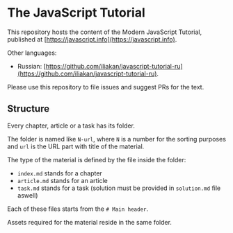 
# The JavaScript Tutorial

This repository hosts the content of the Modern JavaScript Tutorial, published at [https://javascript.info](https://javascript.info).

Other languages:
- Russian: [https://github.com/iliakan/javascript-tutorial-ru](https://github.com/iliakan/javascript-tutorial-ru).

Please use this repository to file issues and suggest PRs for the text.

## Structure

Every chapter, article or a task has its folder.

The folder is named like `N-url`, where `N` is a number for the sorting purposes and `url` is the URL part with title of the material.

The type of the material is defined by the file inside the folder:

  - `index.md` stands for a chapter
  - `article.md` stands for an article
  - `task.md` stands for a task (solution must be provided in `solution.md` file aswell)

Each of these files starts from the `# Main header`.

Assets required for the material reside in the same folder.
